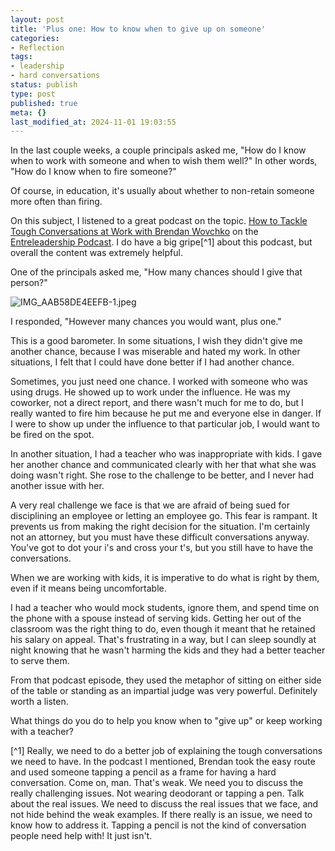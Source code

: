 ```yaml
---
layout: post
title: 'Plus one: How to know when to give up on someone'
categories:
- Reflection
tags:
- leadership
- hard conversations
status: publish
type: post
published: true
meta: {}
last_modified_at: 2024-11-01 19:03:55
---
```


In the last couple weeks, a couple principals asked me, "How do I know when to work with someone and when to wish them well?" In other words, "How do I know when to fire someone?"

Of course, in education, it's usually about whether to non-retain someone more often than firing.

On this subject, I listened to a great podcast on the topic. 
[How to Tackle Tough Conversations at Work with Brendan Wovchko](https://overcast.fm/+FDeAc-9Us) on the 
[Entreleadership Podcast](https://www.ramseysolutions.com/shows/the-entreleadership-podcast). I do have a big gripe[^1] about this podcast, but overall the content was extremely helpful.

One of the principals asked me, "How many chances should I give that person?"











































  

    
  
    
![IMG_AAB58DE4EEFB-1.jpeg](/squarespace_images/content_v1_4fffa949e4b0b4590d67b4e7_1620149468495-AY5ZO97PG56NGI5283UC_IMG_AAB58DE4EEFB-1.jpeg_)
  


  



I responded, "However many chances you would want, plus one."

This is a good barometer. In some situations, I wish they didn't give me another chance, because I was miserable and hated my work. In other situations, I felt that I could have done better if I had another chance.

Sometimes, you just need one chance. I worked with someone who was using drugs. He showed up to work under the influence. He was my coworker, not a direct report, and there wasn't much for me to do, but I really wanted to fire him because he put me and everyone else in danger. If I were to show up under the influence to that particular job, I would want to be fired on the spot.

In another situation, I had a teacher who was inappropriate with kids. I gave her another chance and communicated clearly with her that what she was doing wasn't right. She rose to the challenge to be better, and I never had another issue with her.

A very real challenge we face is that we are afraid of being sued for disciplining an employee or letting an employee go. This fear is rampant. It prevents us from making the right decision for the situation. I'm certainly not an attorney, but you 
must have these difficult conversations anyway. You've got to dot your i's and cross your t's, but you still have to have the conversations.

When we are working with kids, it is imperative to do what is right by them, even if it means being uncomfortable.

I had a teacher who would mock  students, ignore them, and spend time on the phone with a spouse instead of serving kids. Getting her out of the classroom was the right thing to do, even though it meant that he retained his salary on appeal. That's frustrating in a way, but I can sleep soundly at night knowing that he wasn't harming the kids and they had a better teacher to serve them.

From that podcast episode, they used the metaphor of sitting on either side of the table or standing as an impartial judge was very powerful. Definitely worth a listen.

What things do you do to help you know when to "give up" or keep working with a teacher?

[^1] Really, we need to do a better job of explaining the tough conversations we need to have. In the podcast I mentioned, Brendan took the easy route and used someone tapping a pencil as a frame for having a hard conversation. Come on, man. That's weak. We need you to discuss the really challenging issues. Not wearing deodorant or tapping a pen. Talk about the real issues. 
    We need to discuss the real issues that we face, and not hide behind the weak examples. If there really is an issue, we need to know how to address it. Tapping a pencil is not the kind of conversation people need help with! It just isn't.
